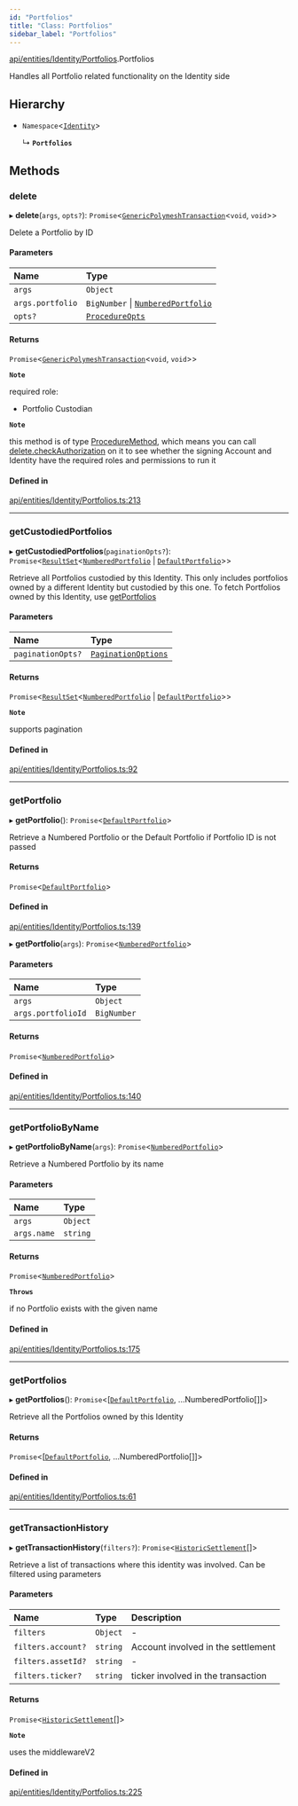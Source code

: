 ```yaml
---
id: "Portfolios"
title: "Class: Portfolios"
sidebar_label: "Portfolios"
---
```


[api/entities/Identity/Portfolios](../../../../../modules/API/Entities/Identity/Portfolios/Portfolios.md).Portfolios

Handles all Portfolio related functionality on the Identity side

## Hierarchy

- `Namespace`\<[`Identity`](../Identity.md)\>

  ↳ **`Portfolios`**

## Methods

### delete

▸ **delete**(`args`, `opts?`): `Promise`\<[`GenericPolymeshTransaction`](../../../../../modules/API/Procedures/Types/Types.md#genericpolymeshtransaction)\<`void`, `void`\>\>

Delete a Portfolio by ID

#### Parameters

| Name | Type |
| :------ | :------ |
| `args` | `Object` |
| `args.portfolio` | `BigNumber` \| [`NumberedPortfolio`](../../NumberedPortfolio/NumberedPortfolio.md) |
| `opts?` | [`ProcedureOpts`](../../../../../interfaces/API/Procedures/Types/ProcedureOpts/ProcedureOpts.md) |

#### Returns

`Promise`\<[`GenericPolymeshTransaction`](../../../../../modules/API/Procedures/Types/Types.md#genericpolymeshtransaction)\<`void`, `void`\>\>

**`Note`**

required role:
  - Portfolio Custodian

**`Note`**

this method is of type [ProcedureMethod](../../../../../interfaces/API/Procedures/Types/ProcedureMethod/ProcedureMethod.md), which means you can call [delete.checkAuthorization](../../../../../interfaces/API/Procedures/Types/ProcedureMethod/ProcedureMethod.md#checkauthorization)
  on it to see whether the signing Account and Identity have the required roles and permissions to run it

#### Defined in

[api/entities/Identity/Portfolios.ts:213](https://github.com/PolymeshAssociation/polymesh-sdk/blob/49a0066c3/src/api/entities/Identity/Portfolios.ts#L213)

___

### getCustodiedPortfolios

▸ **getCustodiedPortfolios**(`paginationOpts?`): `Promise`\<[`ResultSet`](../../../../../interfaces/API/Entities/Types/ResultSet/ResultSet.md)\<[`NumberedPortfolio`](../../NumberedPortfolio/NumberedPortfolio.md) \| [`DefaultPortfolio`](../../DefaultPortfolio/DefaultPortfolio.md)\>\>

Retrieve all Portfolios custodied by this Identity.
  This only includes portfolios owned by a different Identity but custodied by this one.
  To fetch Portfolios owned by this Identity, use [getPortfolios](Portfolios.md#getportfolios)

#### Parameters

| Name | Type |
| :------ | :------ |
| `paginationOpts?` | [`PaginationOptions`](../../../../../interfaces/API/Entities/Types/PaginationOptions/PaginationOptions.md) |

#### Returns

`Promise`\<[`ResultSet`](../../../../../interfaces/API/Entities/Types/ResultSet/ResultSet.md)\<[`NumberedPortfolio`](../../NumberedPortfolio/NumberedPortfolio.md) \| [`DefaultPortfolio`](../../DefaultPortfolio/DefaultPortfolio.md)\>\>

**`Note`**

supports pagination

#### Defined in

[api/entities/Identity/Portfolios.ts:92](https://github.com/PolymeshAssociation/polymesh-sdk/blob/49a0066c3/src/api/entities/Identity/Portfolios.ts#L92)

___

### getPortfolio

▸ **getPortfolio**(): `Promise`\<[`DefaultPortfolio`](../../DefaultPortfolio/DefaultPortfolio.md)\>

Retrieve a Numbered Portfolio or the Default Portfolio if Portfolio ID is not passed

#### Returns

`Promise`\<[`DefaultPortfolio`](../../DefaultPortfolio/DefaultPortfolio.md)\>

#### Defined in

[api/entities/Identity/Portfolios.ts:139](https://github.com/PolymeshAssociation/polymesh-sdk/blob/49a0066c3/src/api/entities/Identity/Portfolios.ts#L139)

▸ **getPortfolio**(`args`): `Promise`\<[`NumberedPortfolio`](../../NumberedPortfolio/NumberedPortfolio.md)\>

#### Parameters

| Name | Type |
| :------ | :------ |
| `args` | `Object` |
| `args.portfolioId` | `BigNumber` |

#### Returns

`Promise`\<[`NumberedPortfolio`](../../NumberedPortfolio/NumberedPortfolio.md)\>

#### Defined in

[api/entities/Identity/Portfolios.ts:140](https://github.com/PolymeshAssociation/polymesh-sdk/blob/49a0066c3/src/api/entities/Identity/Portfolios.ts#L140)

___

### getPortfolioByName

▸ **getPortfolioByName**(`args`): `Promise`\<[`NumberedPortfolio`](../../NumberedPortfolio/NumberedPortfolio.md)\>

Retrieve a Numbered Portfolio by its name

#### Parameters

| Name | Type |
| :------ | :------ |
| `args` | `Object` |
| `args.name` | `string` |

#### Returns

`Promise`\<[`NumberedPortfolio`](../../NumberedPortfolio/NumberedPortfolio.md)\>

**`Throws`**

if no Portfolio exists with the given name

#### Defined in

[api/entities/Identity/Portfolios.ts:175](https://github.com/PolymeshAssociation/polymesh-sdk/blob/49a0066c3/src/api/entities/Identity/Portfolios.ts#L175)

___

### getPortfolios

▸ **getPortfolios**(): `Promise`\<[[`DefaultPortfolio`](../../DefaultPortfolio/DefaultPortfolio.md), ...NumberedPortfolio[]]\>

Retrieve all the Portfolios owned by this Identity

#### Returns

`Promise`\<[[`DefaultPortfolio`](../../DefaultPortfolio/DefaultPortfolio.md), ...NumberedPortfolio[]]\>

#### Defined in

[api/entities/Identity/Portfolios.ts:61](https://github.com/PolymeshAssociation/polymesh-sdk/blob/49a0066c3/src/api/entities/Identity/Portfolios.ts#L61)

___

### getTransactionHistory

▸ **getTransactionHistory**(`filters?`): `Promise`\<[`HistoricSettlement`](../../../../../interfaces/API/Entities/Portfolio/Types/HistoricSettlement/HistoricSettlement.md)[]\>

Retrieve a list of transactions where this identity was involved. Can be filtered using parameters

#### Parameters

| Name | Type | Description |
| :------ | :------ | :------ |
| `filters` | `Object` | - |
| `filters.account?` | `string` | Account involved in the settlement |
| `filters.assetId?` | `string` | - |
| `filters.ticker?` | `string` | ticker involved in the transaction |

#### Returns

`Promise`\<[`HistoricSettlement`](../../../../../interfaces/API/Entities/Portfolio/Types/HistoricSettlement/HistoricSettlement.md)[]\>

**`Note`**

uses the middlewareV2

#### Defined in

[api/entities/Identity/Portfolios.ts:225](https://github.com/PolymeshAssociation/polymesh-sdk/blob/49a0066c3/src/api/entities/Identity/Portfolios.ts#L225)
